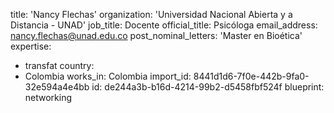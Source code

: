 title: 'Nancy Flechas'
organization: 'Universidad Nacional Abierta y a Distancia -  UNAD'
job_title: Docente
official_title: Psicóloga
email_address: nancy.flechas@unad.edu.co
post_nominal_letters: 'Master en Bioética'
expertise:
  - transfat
country:
  - Colombia
works_in: Colombia
import_id: 8441d1d6-7f0e-442b-9fa0-32e594a4e4bb
id: de244a3b-b16d-4214-99b2-d5458fbf524f
blueprint: networking
